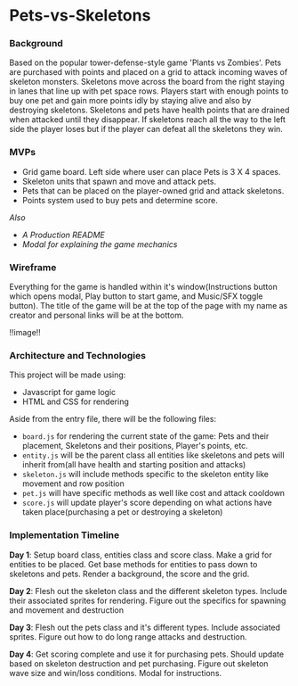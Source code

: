 # Pets-vs-Skeletons

### Background
Based on the popular tower-defense-style game 'Plants vs Zombies'. Pets are purchased with points and placed on a grid to attack incoming waves of skeleton monsters. Skeletons move across the board from the right staying in lanes that line up with pet space rows. Players start with enough points to buy one pet and gain more points idly by staying alive and also by destroying skeletons. Skeletons and pets have health points that are drained when attacked until they disappear. If skeletons reach all the way to the left side the player loses but if the player can defeat all the skeletons they win.

### MVPs
* Grid game board. Left side where user can place Pets is 3 X 4 spaces.
* Skeleton units that spawn and move and attack pets.
* Pets that can be placed on the player-owned grid and attack skeletons.
* Points system used to buy pets and determine score. 

*Also*
* *A Production README*
* *Modal for explaining the game mechanics*

### Wireframe
Everything for the game is handled within it's window(Instructions button which opens modal, Play button to start game, and Music/SFX toggle button). The title of the game will be at the top of the page with my name as creator and personal links will be at the bottom.

!!image!!

### Architecture and Technologies
This project will be made using:
* Javascript for game logic
* HTML and CSS for rendering

Aside from the entry file, there will be the following files:
* `board.js` for rendering the current state of the game: Pets and their placement, Skeletons and their positions, Player's points, etc.
* `entity.js` will be the parent class all entities like skeletons and pets will inherit from(all have health and starting position and attacks)
* `skeleton.js` will include methods specific to the skeleton entity like movement and row position
* `pet.js` will have specific methods as well like cost and attack cooldown
* `score.js` will update player's score depending on what actions have taken place(purchasing a pet or destroying a skeleton)

### Implementation Timeline
**Day 1**: Setup board class, entities class and score class. Make a grid for entities to be placed. Get base methods for entities to pass down to skeletons and pets. Render a background, the score and the grid. 

**Day 2**: Flesh out the skeleton class and the different skeleton types. Include their associated sprites for rendering. Figure out the specifics for spawning and movement and destruction

**Day 3**: Flesh out the pets class and it's different types. Include associated sprites. Figure out how to do long range attacks and destruction. 

**Day 4**: Get scoring complete and use it for purchasing pets. Should update based on skeleton destruction and pet purchasing. Figure out skeleton wave size and win/loss conditions. Modal for instructions.



